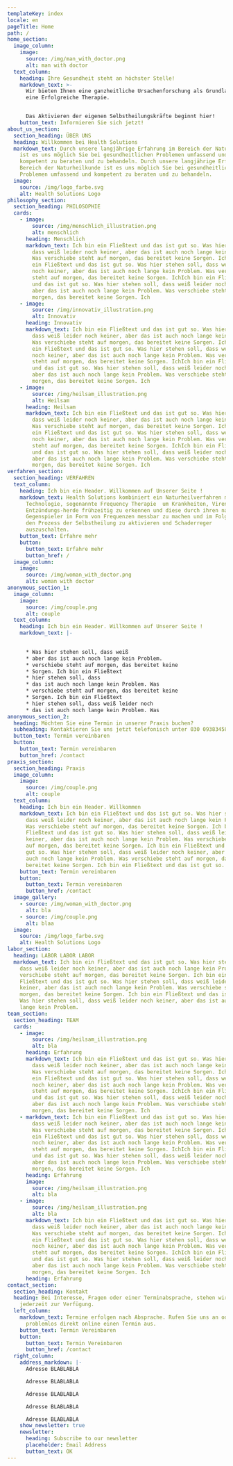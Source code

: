 ```yaml
---
templateKey: index
locale: en
pageTitle: Home
path: /
home_section:
  image_column:
    image:
      source: /img/man_with_doctor.png
      alt: man with doctor
  text_column:
    heading: Ihre Gesundheit steht an höchster Stelle!
    markdown_text: >-
      Wir bieten Ihnen eine ganzheitliche Ursachenforschung als Grundlange für
      eine Erfolgreiche Therapie. 


      Das Aktivieren der eigenen Selbstheilungskräfte beginnt hier!
    button_text: Informieren Sie sich jetzt!
about_us_section:
  section_heading: ÜBER UNS
  heading: Willkommen bei Health Solutions
  markdown_text: Durch unsere langjährige Erfahrung im Bereich der Naturheilkunde
    ist es uns möglich Sie bei gesundheitlichen Problemen umfassend und
    kompetent zu beraten und zu behandeln. Durch unsere langjährige Erfahrung im
    Bereich der Naturheilkunde ist es uns möglich Sie bei gesundheitlichen
    Problemen umfassend und kompetent zu beraten und zu behandeln.
  image:
    source: /img/logo_farbe.svg
    alt: Health Solutions Logo
philosophy_section:
  section_heading: PHILOSOPHIE
  cards:
    - image:
        source: /img/menschlich_illustration.png
        alt: menschlich
      heading: Menschlich
      markdown_text: Ich bin ein Fließtext und das ist gut so. Was hier stehen soll,
        dass weiß leider noch keiner, aber das ist auch noch lange kein Problem.
        Was verschiebe steht auf morgen, das bereitet keine Sorgen. IchIch bin
        ein Fließtext und das ist gut so. Was hier stehen soll, dass weiß leider
        noch keiner, aber das ist auch noch lange kein Problem. Was verschiebe
        steht auf morgen, das bereitet keine Sorgen. IchIch bin ein Fließtext
        und das ist gut so. Was hier stehen soll, dass weiß leider noch keiner,
        aber das ist auch noch lange kein Problem. Was verschiebe steht auf
        morgen, das bereitet keine Sorgen. Ich
    - image:
        source: /img/innovativ_illustration.png
        alt: Innovativ
      heading: Innovativ
      markdown_text: Ich bin ein Fließtext und das ist gut so. Was hier stehen soll,
        dass weiß leider noch keiner, aber das ist auch noch lange kein Problem.
        Was verschiebe steht auf morgen, das bereitet keine Sorgen. IchIch bin
        ein Fließtext und das ist gut so. Was hier stehen soll, dass weiß leider
        noch keiner, aber das ist auch noch lange kein Problem. Was verschiebe
        steht auf morgen, das bereitet keine Sorgen. IchIch bin ein Fließtext
        und das ist gut so. Was hier stehen soll, dass weiß leider noch keiner,
        aber das ist auch noch lange kein Problem. Was verschiebe steht auf
        morgen, das bereitet keine Sorgen. Ich
    - image:
        source: /img/heilsam_illustration.png
        alt: Heilsam
      heading: Heilsam
      markdown_text: Ich bin ein Fließtext und das ist gut so. Was hier stehen soll,
        dass weiß leider noch keiner, aber das ist auch noch lange kein Problem.
        Was verschiebe steht auf morgen, das bereitet keine Sorgen. IchIch bin
        ein Fließtext und das ist gut so. Was hier stehen soll, dass weiß leider
        noch keiner, aber das ist auch noch lange kein Problem. Was verschiebe
        steht auf morgen, das bereitet keine Sorgen. IchIch bin ein Fließtext
        und das ist gut so. Was hier stehen soll, dass weiß leider noch keiner,
        aber das ist auch noch lange kein Problem. Was verschiebe steht auf
        morgen, das bereitet keine Sorgen. Ich
verfahren_section:
  section_heading: VERFAHREN
  text_column:
    heading: Ich bin ein Header. Willkommen auf Unserer Seite !
    markdown_text: Health Solutions kombiniert ein Naturheilverfahren mit neuster
      Technologie, sogenannte Frequency Therapie  um Krankheiten, Viren und
      Entzündungs-herde frühzeitig zu erkennen und diese durch ihren natürlichen
      Gegenspieler in Form von Frequenzen messbar zu machen und im Folgeschritt,
      den Prozess der Selbstheilung zu aktivieren und Schaderreger
      auszuschalten.
    button_text: Erfahre mehr
    button:
      button_text: Erfahre mehr
      button_href: /
  image_column:
    image:
      source: /img/woman_with_doctor.png
      alt: woman with doctor
anonymous_section_1:
  image_column:
    image:
      source: /img/couple.png
      alt: couple
  text_column:
    heading: Ich bin ein Header. Willkommen auf Unserer Seite !
    markdown_text: |-
      

      * Was hier stehen soll, dass weiß 
      * aber das ist auch noch lange kein Problem.  
      * verschiebe steht auf morgen, das bereitet keine 
      * Sorgen. Ich bin ein Fließtext 
      * hier stehen soll, dass 
      * das ist auch noch lange kein Problem. Was 
      * verschiebe steht auf morgen, das bereitet keine 
      * Sorgen. Ich bin ein Fließtext 
      * hier stehen soll, dass weiß leider noch 
      * das ist auch noch lange kein Problem. Was
anonymous_section_2:
  heading: Möchten Sie eine Termin in unserer Praxis buchen?
  subheading: Kontaktieren Sie uns jetzt telefonisch unter 030 093834582735t2
  button_text: Termin vereinbaren
  button:
    button_text: Termin vereinbaren
    button_href: /contact
praxis_section:
  section_heading: Praxis
  image_column:
    image:
      source: /img/couple.png
      alt: couple
  text_column:
    heading: Ich bin ein Header. Willkommen
    markdown_text: Ich bin ein Fließtext und das ist gut so. Was hier stehen soll,
      dass weiß leider noch keiner, aber das ist auch noch lange kein Problem.
      Was verschiebe steht auf morgen, das bereitet keine Sorgen. Ich bin ein
      Fließtext und das ist gut so. Was hier stehen soll, dass weiß leider noch
      keiner, aber das ist auch noch lange kein Problem. Was verschiebe steht
      auf morgen, das bereitet keine Sorgen. Ich bin ein Fließtext und das ist
      gut so. Was hier stehen soll, dass weiß leider noch keiner, aber das ist
      auch noch lange kein Problem. Was verschiebe steht auf morgen, das
      bereitet keine Sorgen. Ich bin ein Fließtext und das ist gut so.
    button_text: Termin vereinbaren
    button:
      button_text: Termin vereinbaren
      button_href: /contact
  image_gallery:
    - source: /img/woman_with_doctor.png
      alt: bla
    - source: /img/couple.png
      alt: blaa
  image:
    source: /img/logo_farbe.svg
    alt: Health Solutions Logo
labor_section:
  heading: LABOR LABOR LABOR
  markdown_text: Ich bin ein Fließtext und das ist gut so. Was hier stehen soll,
    dass weiß leider noch keiner, aber das ist auch noch lange kein Problem. Was
    verschiebe steht auf morgen, das bereitet keine Sorgen. Ich bin ein
    Fließtext und das ist gut so. Was hier stehen soll, dass weiß leider noch
    keiner, aber das ist auch noch lange kein Problem. Was verschiebe steht auf
    morgen, das bereitet keine Sorgen. Ich bin ein Fließtext und das ist gut so.
    Was hier stehen soll, dass weiß leider noch keiner, aber das ist auch noch
    lange kein Problem.
team_section:
  section_heading: TEAM
  cards:
    - image:
        source: /img/heilsam_illustration.png
        alt: bla
      heading: Erfahrung
      markdown_text: Ich bin ein Fließtext und das ist gut so. Was hier stehen soll,
        dass weiß leider noch keiner, aber das ist auch noch lange kein Problem.
        Was verschiebe steht auf morgen, das bereitet keine Sorgen. IchIch bin
        ein Fließtext und das ist gut so. Was hier stehen soll, dass weiß leider
        noch keiner, aber das ist auch noch lange kein Problem. Was verschiebe
        steht auf morgen, das bereitet keine Sorgen. IchIch bin ein Fließtext
        und das ist gut so. Was hier stehen soll, dass weiß leider noch keiner,
        aber das ist auch noch lange kein Problem. Was verschiebe steht auf
        morgen, das bereitet keine Sorgen. Ich
    - markdown_text: Ich bin ein Fließtext und das ist gut so. Was hier stehen soll,
        dass weiß leider noch keiner, aber das ist auch noch lange kein Problem.
        Was verschiebe steht auf morgen, das bereitet keine Sorgen. IchIch bin
        ein Fließtext und das ist gut so. Was hier stehen soll, dass weiß leider
        noch keiner, aber das ist auch noch lange kein Problem. Was verschiebe
        steht auf morgen, das bereitet keine Sorgen. IchIch bin ein Fließtext
        und das ist gut so. Was hier stehen soll, dass weiß leider noch keiner,
        aber das ist auch noch lange kein Problem. Was verschiebe steht auf
        morgen, das bereitet keine Sorgen. Ich
      heading: Erfahrung
      image:
        source: /img/heilsam_illustration.png
        alt: bla
    - image:
        source: /img/heilsam_illustration.png
        alt: bla
      markdown_text: Ich bin ein Fließtext und das ist gut so. Was hier stehen soll,
        dass weiß leider noch keiner, aber das ist auch noch lange kein Problem.
        Was verschiebe steht auf morgen, das bereitet keine Sorgen. IchIch bin
        ein Fließtext und das ist gut so. Was hier stehen soll, dass weiß leider
        noch keiner, aber das ist auch noch lange kein Problem. Was verschiebe
        steht auf morgen, das bereitet keine Sorgen. IchIch bin ein Fließtext
        und das ist gut so. Was hier stehen soll, dass weiß leider noch keiner,
        aber das ist auch noch lange kein Problem. Was verschiebe steht auf
        morgen, das bereitet keine Sorgen. Ich
      heading: Erfahrung
contact_section:
  section_heading: Kontakt
  heading: Bei Interesse, Fragen oder einer Terminabsprache, stehen wir Ihnen
    jederzeit zur Verfügung.
  left_column:
    markdown_text: Termine erfolgen nach Absprache. Rufen Sie uns an oder machen Sie
      problemlos direkt online einen Termin aus.
    button_text: Termin Vereinbaren
    button:
      button_text: Termin Vereinbaren
      button_href: /contact
  right_column:
    address_markdown: |-
      Adresse BLABLABLA

      Adresse BLABLABLA

      Adresse BLABLABLA

      Adresse BLABLABLA

      Adresse BLABLABLA
    show_newsletter: true
    newsletter:
      heading: Subscribe to our newsletter
      placeholder: Email Address
      button_text: OK
---
```

